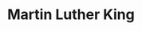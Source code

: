 ---
pid: CH961
title: Martin Luther King
location_transcription: in front of Philadelphia Museum
zipcode: '19129'
outside_phl: 
neighborhood: East Falls
age: '62'
age_range: 60-69
instagram: 
image_file_name: CH_961.jpg
proposal_transcription: Made out of mosaics
topic: Figure,History,Human Rights,Politics
topic_summary: 0, 0, 0, 0
type: Mosaic
keywords_other: 
credit: Gaidac
image_labels: 
twitter: 
facebook: 
permalink: "/monuments/ch961/"
layout: item-page
---